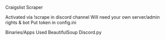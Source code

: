 Craigslist Scraper

Activated via !scrape in discord channel
Will need your own server/admin rights & bot
Put token in config.ini

Binaries/Apps Used
BeautifulSoup
Discord.py

